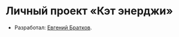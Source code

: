 # Личный проект «Кэт энерджи»

* Разработал: [Евгений Братков](https://up.htmlacademy.ru/adaptive/23/user/1685521).

